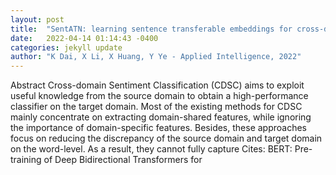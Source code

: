 ```yaml
---
layout: post
title:  "SentATN: learning sentence transferable embeddings for cross-domain sentiment classification"
date:   2022-04-14 01:14:43 -0400
categories: jekyll update
author: "K Dai, X Li, X Huang, Y Ye - Applied Intelligence, 2022"
---
```

Abstract Cross-domain Sentiment Classification (CDSC) aims to exploit useful knowledge from the source domain to obtain a high-performance classifier on the target domain. Most of the existing methods for CDSC mainly concentrate on extracting domain-shared features, while ignoring the importance of domain-specific features. Besides, these approaches focus on reducing the discrepancy of the source domain and target domain on the word-level. As a result, they cannot fully capture Cites: BERT: Pre-training of Deep Bidirectional Transformers for
